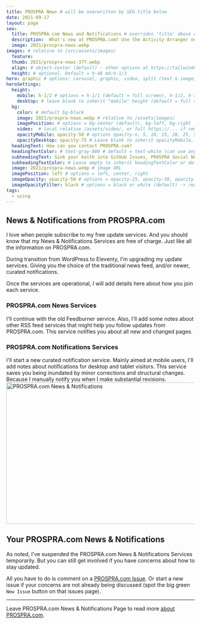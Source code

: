 ```yaml
---
title: PROSPRA News # will be overwritten by SEO.title below
date: 2021-09-17
layout: page
seo:
  title: PROSPRA.com News and Notifications # overrides 'title' above on both Page and META
  description:  What's new at PROSPRA.com? Use the Activity Arranger news feed. Better still, get curated updates direct to your chosen notification device or service.
  image: 2021/prospra-news.webp
images: # relative to /src/assets/images/
  feature:
  thumb: 2021/prospra-news-377.webp
  align: # object-center (default) - other options at https://tailwindcss.com/docs/object-position
  height: # optional. Default = h-48 md:h-1/3
hero: graphic # options: carousel, graphic, video, split (text & image)
heroSettings:
  height:
    mobile: h-1/2 # options = h-1/1 (default = full screen), h-1/2, h-1/3, h-3/4, h-9/10, h-48 (12rem, 192px), h-56 (14rem, 224px), h-64 (16rem, 256px)
    desktop: # leave blank to inherit "mobile" height (default = full screen)
  bg:
    color: # default bg-black
    image: 2021/prospra-news.webp # relative to /assets/images/
    imagePosition: # options = bg-center (default), bg-left, bg-right
    video:  # local relative /assets/video/, or full https://... if remote?
    opacityMobile: opacity-50 # options opacity-n, 5, 10, 15, 20, 25, 50, 75, 100 (default)
    opacityDesktop: opacity-75 # Leave blank to inherit opacityMobile, use same options as opacityMobile
  headingText: How can you contact PROSPRA.com?
  headingTextColor: # text-gray-800 # default = text-white (can use any TailwindCSS text-[color]-[xxx])
  subheadingText: Sink your keith into GitHub Issues, PROSPRA Social Network, and more.
  subheadingTextColor: # Leave empty to inherit headingTextColor or default (text-white) or use any text-[color]-[xxx]
  image: 2021/prospra-news.webp # image URL
  imagePosition: left # options = left, center, right
  imageOpacity: opacity-50 # options = opacity-25, opacity-50, opacity-75, opacity-100 (default)
  imageOpacityFilter: black # options = black or white (default) -> really depends on your background image
tags:
  - using
---
```

<h2 id="intro">News & Notifications from PROSPRA.com</h2>
I love when people subscribe to my free update services. And you should know that my News & Notifications Services are free of charge. Just like all the information on PROSPRA.com.

During transition from WordPress to Eleventy, I'm upgrading my update services. Giving you the choice of the traditional news feed, and/or newer, curated notifications.

Once the services are operational, I will add details here about how you join each service.

<h3 id="news">PROSPRA.com News Services</h3>
I'll continue with the old Feedburner service. Also, I'll add some notes about other RSS feed services that might help you follow updates from PROSPRA.com. This service notifies you about all new and changed pages.

<h3 id="note">PROSPRA.com Notifications Services</h3>
I'll start a new curated notification service. Mainly aimed at mobile users, I'll add notes about notifications for desktop and tablet visitors. This service saves you being inundated by minor corrections and structural changes. Because I manually notify you when I make substantial revisions.

<img src="/assets/images/2021/prospra-news.webp" alt="PROSPRA.com News & Notifications" width="610" height="377">

<h2 id="next">Your PROSPRA.com News & Notifications</h2>
As noted, I've suspended the PROSPRA.com News & Notifications Services temporarily. But you can still get involved if you have concerns about how to stay updated.

All you have to do is comment on a <a href="https://github.com/kct2020/prospra-11ty-11ta/issues">PROSPRA.com Issue</a>. Or start a new issue if your concerns are not already being discussed (spot the big green `New Issue` button on that issues page). 

<hr />
Leave PROSPRA.com News & Notifications Page to read more <a href="/about-prospra/about-prospra-com">about PROSPRA.com</a>.
